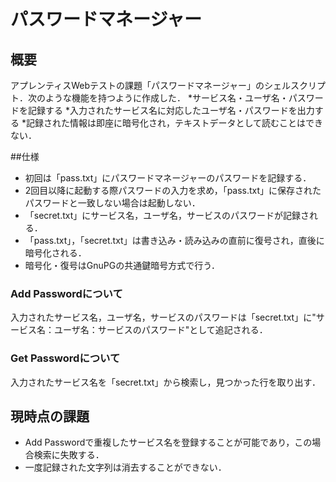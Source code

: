 # パスワードマネージャー
## 概要
アプレンティスWebテストの課題「パスワードマネージャー」のシェルスクリプト．次のような機能を持つように作成した．
*サービス名・ユーザ名・パスワードを記録する
*入力されたサービス名に対応したユーザ名・パスワードを出力する
*記録された情報は即座に暗号化され，テキストデータとして読むことはできない．

##仕様
* 初回は「pass.txt」にパスワードマネージャーのパスワードを記録する．
* 2回目以降に起動する際パスワードの入力を求め，「pass.txt」に保存されたパスワードと一致しない場合は起動しない．
* 「secret.txt」にサービス名，ユーザ名，サービスのパスワードが記録される．
* 「pass.txt」，「secret.txt」は書き込み・読み込みの直前に復号され，直後に暗号化される．
* 暗号化・復号はGnuPGの共通鍵暗号方式で行う．

### Add Passwordについて
入力されたサービス名，ユーザ名，サービスのパスワードは「secret.txt」に"サービス名：ユーザ名：サービスのパスワード"として追記される．

### Get Passwordについて
入力されたサービス名を「secret.txt」から検索し，見つかった行を取り出す．

## 現時点の課題
* Add Passwordで重複したサービス名を登録することが可能であり，この場合検索に失敗する．
* 一度記録された文字列は消去することができない．
